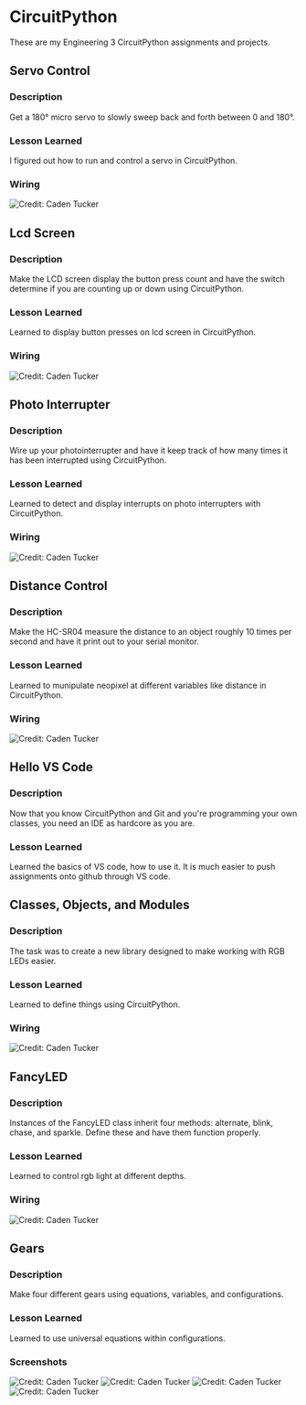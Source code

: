 # CircuitPython
These are my Engineering 3 CircuitPython assignments and projects.

## Servo Control 
### Description
 Get a 180° micro servo to slowly sweep back and forth between 0 and 180°.
### Lesson Learned
I figured out how to run and control a servo in CircuitPython.
### Wiring
![Credit: Caden Tucker](https://raw.githubusercontent.com/ctucker02/CircuitPython/master/media/servopicture.jpg)

## Lcd Screen 
### Description
 Make the LCD screen display the button press count and have the switch determine if you are counting up or down using CircuitPython.
### Lesson Learned
Learned to display button presses on lcd screen in CircuitPython.
### Wiring
![Credit: Caden Tucker](https://github.com/ctucker02/CircuitPython/blob/master/media/buttonpressgif.gif)

## Photo Interrupter 
### Description
 Wire up your photointerrupter and have it keep track of how many times it has been interrupted using CircuitPython.
### Lesson Learned
Learned to detect and display interrupts on photo interrupters with CircuitPython.
### Wiring
![Credit: Caden Tucker](https://github.com/ctucker02/CircuitPython/blob/master/media/photointerruptergif.gif)

## Distance Control 
### Description
 Make the HC-SR04 measure the distance to an object roughly 10 times per second and have it print out to your serial monitor.
### Lesson Learned
Learned to munipulate neopixel at different variables like distance in CircuitPython.
### Wiring
![Credit: Caden Tucker](https://github.com/ctucker02/CircuitPython/blob/master/media/distancesensor2.gif)

## Hello VS Code 
### Description
 Now that you know CircuitPython and Git and you're programming your own classes, you need an IDE as hardcore as you are.
### Lesson Learned
Learned the basics of VS code, how to use it.
It is much easier to push assignments onto github through VS code.

## Classes, Objects, and Modules 
### Description
 The task was to create a new library designed to make working with RGB LEDs easier. 
### Lesson Learned
Learned to define things using CircuitPython.
### Wiring
![Credit: Caden Tucker](https://github.com/ctucker02/CircuitPython/blob/master/media/ledswitchgif.gif)

## FancyLED 
### Description
 Instances of the FancyLED class inherit four methods: alternate, blink, chase, and sparkle. Define these and have them function properly.
### Lesson Learned
Learned to control rgb light at different depths.
### Wiring
![Credit: Caden Tucker](https://github.com/ctucker02/CircuitPython/blob/master/media/FancyLEDgif.gif)

## Gears 
### Description
 Make four different gears using equations, variables, and configurations.
### Lesson Learned
Learned to use universal equations within configurations.
### Screenshots
![Credit: Caden Tucker](https://github.com/ctucker02/CircuitPython/blob/master/media/swgear.PNG)
![Credit: Caden Tucker](https://github.com/ctucker02/CircuitPython/blob/master/media/swgear2.PNG)
![Credit: Caden Tucker](https://github.com/ctucker02/CircuitPython/blob/master/media/swgear3.PNG)
![Credit: Caden Tucker](https://github.com/ctucker02/CircuitPython/blob/master/media/swgear4.PNG)